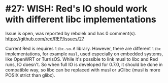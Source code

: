 
#27: WISH: Red's IO should work with different libc implementations
================================================================================
Issue is open, was reported by rebolek and has 0 comment(s).
<https://github.com/red/REP/issues/27>

Current Red is requires `libc.so.6` library. However, there are different `libc` implementations, for example `musl`, used especially on embedded systems, like OpenWRT or TurrisOS. While it's possible to link musl to libc and Red runs, IO doesn't.
So when full IO is developed for 0.7.0, it should be done in compatible way, so libc can be replaced with musl or uClibc (musl is more POSIX strict than glibc).


